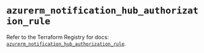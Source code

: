 # `azurerm_notification_hub_authorization_rule`

Refer to the Terraform Registry for docs: [`azurerm_notification_hub_authorization_rule`](https://registry.terraform.io/providers/hashicorp/azurerm/3.114.0/docs/resources/notification_hub_authorization_rule).
